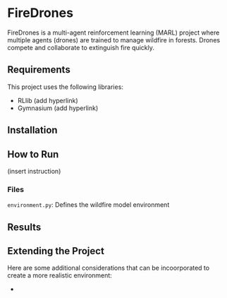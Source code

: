 # FireDrones

FireDrones is a multi-agent reinforcement learning (MARL) project where multiple agents (drones) are trained to manage wildfire in forests. Drones compete and collaborate to extinguish fire quickly.

## Requirements

This project uses the following libraries:

-   RLlib (add hyperlink)
-   Gymnasium (add hyperlink)

## Installation

## How to Run

(insert instruction)

### Files

`environment.py`: Defines the wildfire model environment

## Results

## Extending the Project

Here are some additional considerations that can be incoorporated to create a more realistic environment:

-
